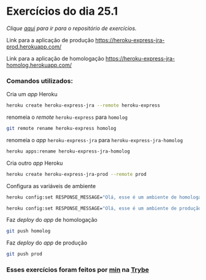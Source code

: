 # Exercícios do dia 25.1
_Clique [aqui](https://github.com/JonathanRei5/trybe-exercicios/tree/main/modulo-03-desenvolvimento-back-end/secao-07-deployment/dia-01-infraestrutura-deploy-com-heroku) para ir para o repositório de exercícios._

Link para a aplicação de produção https://heroku-express-jra-prod.herokuapp.com/

Link para a aplicação de homologação https://heroku-express-jra-homolog.herokuapp.com/

### Comandos utilizados:

Cria um _app_ Heroku
```bash
heroku create heroku-express-jra --remote heroku-express
```

renomeia o _remote_ `heroku-express` para `homolog`
```bash
git remote rename heroku-express homolog
```

renomeia o _app_ `heroku-express-jra` para `heroku-express-jra-homolog`
```bash
heroku apps:rename heroku-express-jra-homolog
```

Cria outro _app_ Heroku
```bash
heroku create heroku-express-jra-prod --remote prod
```

Configura as variáveis de ambiente
```bash
heroku config:set RESPONSE_MESSAGE="Olá, esse é um ambiente de homologação\!" --app heroku-express-jra-homolog
```
```bash
heroku config:set RESPONSE_MESSAGE="Olá, esse é um ambiente de produção\!" --app heroku-express-jra-prod
```

Faz _deploy_ do _app_ de homologação
```bash
git push homolog
```

Faz _deploy_ do _app_ de produção
```bash
git push prod
```

### Esses exercícios foram feitos por [min](https://www.linkedin.com/in/jonathan-r-andrade/) na [Trybe](https://www.betrybe.com/)
